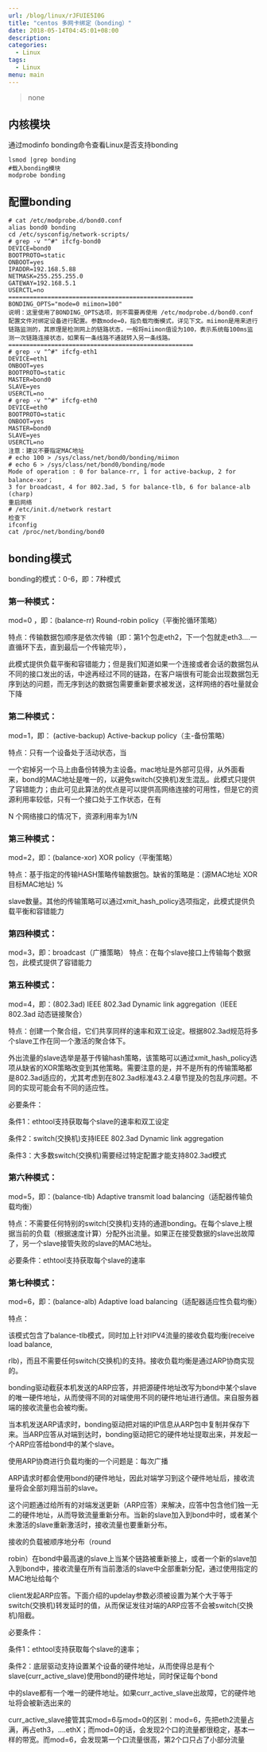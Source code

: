 ```yaml
---
url: /blog/linux/rJFUIE5I0G
title: "centos 多网卡绑定（bonding）"
date: 2018-05-14T04:45:01+08:00
description:
categories:
  - Linux
tags:
  - Linux
menu: main
---
```


> none

## 内核模块

通过modinfo bonding命令查看Linux是否支持bonding

```
lsmod |grep bonding
#载入bonding模块
modprobe bonding

```

## 配置bonding

```
# cat /etc/modprobe.d/bond0.conf
alias bond0 bonding
cd /etc/sysconfig/network-scripts/
# grep -v "^#" ifcfg-bond0
DEVICE=bond0
BOOTPROTO=static
ONBOOT=yes
IPADDR=192.168.5.88
NETMASK=255.255.255.0
GATEWAY=192.168.5.1
USERCTL=no
====================================================
BONDING_OPTS="mode=0 miimon=100"
说明：这里使用了BONDING_OPTS选项，则不需要再使用 /etc/modprobe.d/bond0.conf 配置文件对绑定设备进行配置。参数mode=0，指负载均衡模式，详见下文。miimon是用来进行链路监测的，其原理是检测网上的链路状态，一般将miimon值设为100，表示系统每100ms监测一次链路连接状态，如果有一条线路不通就转入另一条线路。
====================================================
# grep -v "^#" ifcfg-eth1
DEVICE=eth1
ONBOOT=yes
BOOTPROTO=static
MASTER=bond0
SLAVE=yes
USERCTL=no
# grep -v "^#" ifcfg-eth0
DEVICE=eth0
BOOTPROTO=static
ONBOOT=yes
MASTER=bond0
SLAVE=yes
USERCTL=no
注意：建议不要指定MAC地址
# echo 100 > /sys/class/net/bond0/bonding/miimon
# echo 6 > /sys/class/net/bond0/bonding/mode
Mode of operation : 0 for balance-rr, 1 for active-backup, 2 for balance-xor；
3 for broadcast, 4 for 802.3ad, 5 for balance-tlb, 6 for balance-alb (charp)
重启网络
# /etc/init.d/network restart
检查下
ifconfig
cat /proc/net/bonding/bond0

```

## bonding模式

bonding的模式：0-6，即：7种模式

### 第一种模式：

mod=0 ，即：(balance-rr) Round-robin policy（平衡抡循环策略）

特点：传输数据包顺序是依次传输（即：第1个包走eth2，下一个包就走eth3….一直循环下去，直到最后一个传输完毕），

此模式提供负载平衡和容错能力；但是我们知道如果一个连接或者会话的数据包从不同的接口发出的话，中途再经过不同的链路，在客户端很有可能会出现数据包无序到达的问题，而无序到达的数据包需要重新要求被发送，这样网络的吞吐量就会下降

### 第二种模式：

mod=1，即： (active-backup) Active-backup policy（主-备份策略）

特点：只有一个设备处于活动状态，当

一个宕掉另一个马上由备份转换为主设备。mac地址是外部可见得，从外面看来，bond的MAC地址是唯一的，以避免switch(交换机)发生混乱。此模式只提供了容错能力；由此可见此算法的优点是可以提供高网络连接的可用性，但是它的资源利用率较低，只有一个接口处于工作状态，在有

N 个网络接口的情况下，资源利用率为1/N

### 第三种模式：

mod=2，即：(balance-xor) XOR policy（平衡策略）

特点：基于指定的传输HASH策略传输数据包。缺省的策略是：(源MAC地址 XOR 目标MAC地址) %

slave数量。其他的传输策略可以通过xmit\_hash\_policy选项指定，此模式提供负载平衡和容错能力

### 第四种模式：

mod=3，即：broadcast（广播策略） 特点：在每个slave接口上传输每个数据包，此模式提供了容错能力

### 第五种模式：

mod=4，即：(802.3ad) IEEE 802.3ad Dynamic link aggregation（IEEE 802.3ad 动态链接聚合）

特点：创建一个聚合组，它们共享同样的速率和双工设定。根据802.3ad规范将多个slave工作在同一个激活的聚合体下。

外出流量的slave选举是基于传输hash策略，该策略可以通过xmit\_hash\_policy选项从缺省的XOR策略改变到其他策略。需要注意的是，并不是所有的传输策略都是802.3ad适应的，尤其考虑到在802.3ad标准43.2.4章节提及的包乱序问题。不同的实现可能会有不同的适应性。

必要条件：

条件1：ethtool支持获取每个slave的速率和双工设定

条件2：switch(交换机)支持IEEE 802.3ad Dynamic link aggregation

条件3：大多数switch(交换机)需要经过特定配置才能支持802.3ad模式

### 第六种模式：

mod=5，即：(balance-tlb) Adaptive transmit load balancing（适配器传输负载均衡）

特点：不需要任何特别的switch(交换机)支持的通道bonding。在每个slave上根据当前的负载（根据速度计算）分配外出流量。如果正在接受数据的slave出故障了，另一个slave接管失败的slave的MAC地址。

必要条件：ethtool支持获取每个slave的速率

### 第七种模式：

mod=6，即：(balance-alb) Adaptive load balancing（适配器适应性负载均衡）

特点：

该模式包含了balance-tlb模式，同时加上针对IPV4流量的接收负载均衡(receive load balance,

rlb)，而且不需要任何switch(交换机)的支持。接收负载均衡是通过ARP协商实现的。

bonding驱动截获本机发送的ARP应答，并把源硬件地址改写为bond中某个slave的唯一硬件地址，从而使得不同的对端使用不同的硬件地址进行通信。来自服务器端的接收流量也会被均衡。

当本机发送ARP请求时，bonding驱动把对端的IP信息从ARP包中复制并保存下来。当ARP应答从对端到达时，bonding驱动把它的硬件地址提取出来，并发起一个ARP应答给bond中的某个slave。

使用ARP协商进行负载均衡的一个问题是：每次广播

ARP请求时都会使用bond的硬件地址，因此对端学习到这个硬件地址后，接收流量将会全部刘翔当前的slave。

这个问题通过给所有的对端发送更新（ARP应答）来解决，应答中包含他们独一无二的硬件地址，从而导致流量重新分布。当新的slave加入到bond中时，或者某个未激活的slave重新激活时，接收流量也要重新分布。

接收的负载被顺序地分布（round

robin）在bond中最高速的slave上当某个链路被重新接上，或者一个新的slave加入到bond中，接收流量在所有当前激活的slave中全部重新分配，通过使用指定的MAC地址给每个

client发起ARP应答。下面介绍的updelay参数必须被设置为某个大于等于switch(交换机)转发延时的值，从而保证发往对端的ARP应答不会被switch(交换机)阻截。

必要条件：

条件1：ethtool支持获取每个slave的速率；

条件2：底层驱动支持设置某个设备的硬件地址，从而使得总是有个slave(curr\_active\_slave)使用bond的硬件地址，同时保证每个bond

中的slave都有一个唯一的硬件地址。如果curr\_active\_slave出故障，它的硬件地址将会被新选出来的

curr\_active\_slave接管其实mod=6与mod=0的区别：mod=6，先把eth2流量占满，再占eth3，….ethX；而mod=0的话，会发现2个口的流量都很稳定，基本一样的带宽。而mod=6，会发现第一个口流量很高，第2个口只占了小部分流量